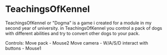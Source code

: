# TeachingsOfKennel

TeachingsOfKennel or "Dogma" is a game i created for a module in my second year of university.
in TeachingsOfKennel you control a pack of dogs with different abilities and try to convert other dogs to your pack.

Controls:
Move pack - Mouse2
Move camera - W/A/S/D
interact with buttons - Mouse1
